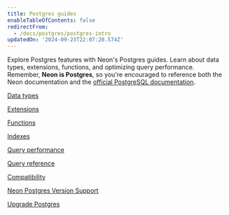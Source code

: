 ```yaml
---
title: Postgres guides
enableTableOfContents: false
redirectFrom:
  - /docs/postgres/postgres-intro
updatedOn: '2024-09-23T22:07:20.574Z'
---
```


Explore Postgres features with Neon's Postgres guides. Learn about data types, extensions, functions, and optimizing query performance. Remember, **Neon is Postgres**, so you're encouraged to reference both the Neon documentation and the [official PostgreSQL documentation](https://www.postgresql.org/docs/current/).

<DetailIconCards>

<a href="/docs/data-types/introduction" description="Learn about commonly-used Postgres data types" icon="database">Data types</a>

<a href="/docs/extensions/extensions-intro" description="Level up your database with our many supported Postgres extensions" icon="app-store">Extensions</a>

<a href="/docs/functions/introduction" description="Learn about commonly-used Postgres functions" icon="code">Functions</a>

<a href="/docs/postgresql/index-types" description="Optimize query performance with indexes in Postgres" icon="setup">Indexes</a>

<a href="/docs/postgresql/query-performance" description="Strategies for optimizing Postgres query performance" icon="performance">Query performance</a>

<a href="/docs/postgresql/query-reference" description="Find examples of commonly-used Postgres queries for basic to advanced operations" icon="research">Query reference</a>

<a href="/docs/reference/compatibility" description="Learn about Neon as a managed Postgres service" icon="puzzle">Compatibility</a>

<a href="/docs/postgresql/postgres-version-policy" description="Read about Neon's policy for Postgres version support and maintenance" icon="trend-up">Neon Postgres Version Support</a>

<a href="/docs/postgresql/postgres-upgrade" description="Learn how to upgrade your Postgres version in Neon" icon="trend-up">Upgrade Postgres</a>

</DetailIconCards>
